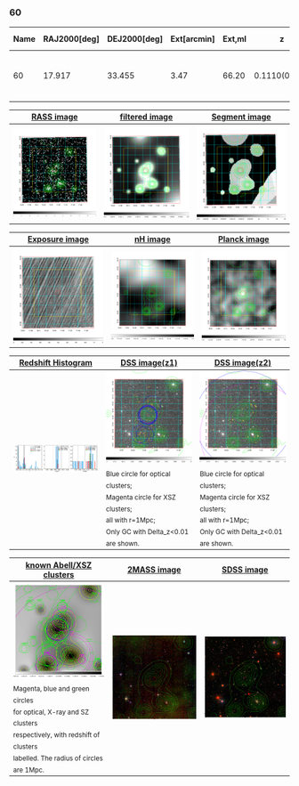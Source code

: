 <div STYLE="page-break-after: always;"></div>

### 60

|Name|RAJ2000[deg]|DEJ2000[deg] |Ext[arcmin]| Ext,ml | z | z_src| C|GC(XSZ,Delta_z<0.01)| GC(OPT,Delta_z<0.01)|GC| R_sig[arcmin] | R500[arcmin] | R500[Mpc]| CRsig[c/s] | CR500[c/s] |L500[1E44 erg/s]|F500[1E-12 erg/s/cm^2]| M500[1E14 Msun]|Tx[keV]|Cnt_sig|Beta|Rc[arcmin]|Comment|Alias|
|---|---|---|---|---|---|------|---|--------|---------|----------|---|---|---|---|---|---|---|---|---|---|---|---|---|---|
|60| 17.917| 33.455| 3.47| 66.20| 0.1110(0.009)| z2, z_xsz| B| MCXC, Tar| A, N, RM, W| A, C, F20, MCXC, N, SPI, Tar, W| 24.700| 7.433| 0.902| 0.179(0.060)| 0.160(0.054)| 0.923(0.174)| 2.913(0.549)| 2.32(0.22)| 3.73(0.22)| 221.6| 0.929(-0.083+0.051)| 5.220(-0.628+0.512)| -| k426|

|[RASS image](../image/60/60_img.pdf)|[filtered image](../image/60/60_fil.pdf)|[Segment image](../image/60/60_seg.pdf)|
|-------------------|--------------------|-------------------|
| <img src="../image/60/60_img.png" width="300">  | <img src="../image/60/60_fil.png" width="300">   | <img src="../image/60/60_seg.png" width="300">  |

|[Exposure image](../image/60/60_mex.pdf)| [nH image](../image/60/60_nh.pdf)| [Planck image](../image/60/60_p.pdf)|
|-------------------|--------------------|-------------------|
|<img src="../image/60/60_mex.png" width="300">   | <img src="../image/60/60_nh.png" width="300">    | <img src="../image/60/60_p.png" width="300"> |

|[Redshift Histogram](../image/60/60_zg.pdf) | [DSS image(z1)](../image/60/60_dss_z1.pdf)      |  [DSS image(z2)](../image/60/60_dss_z2.pdf)    |
|-------------------|--------------------|-------------------|
|<img src="../image/60/60_zg.png" width="300"> |<img src="../image/60/60_dss_z1.png" width="300"> <sub><br>Blue circle for optical clusters; <br>Magenta circle for XSZ clusters; <br>all with r=1Mpc; <br>Only GC with Delta_z<0.01 are shown. </sub>| <img src="../image/60/60_dss_z2.png" width="300"><sub><br>Blue circle for optical clusters; <br>Magenta circle for XSZ clusters; <br>all with r=1Mpc; <br>Only GC with Delta_z<0.01 are shown. </sub> |

|[known Abell/XSZ clusters](../image/60/60_gc.pdf) | [2MASS image](../image/60/60_2mass.pdf)      |[SDSS image](../image/60/60_sdss.pdf)   |
|-------------------|-------------------|-------------------|
|<img src=../image/60/60_gc.png width="300"> <br><sub>Magenta, blue and green circles <br>for optical, X-ray and SZ clusters <br>respectively, with redshift of clusters <br>labelled. The radius of circles <br>are 1Mpc.</sub>|<img src="../image/60/60_2mass.png" width="300">  | <img src="../image/60/60_sdss.png" width="300">  |




